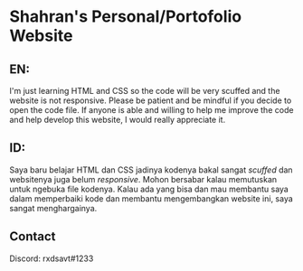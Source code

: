 # Shahran's Personal/Portofolio Website

## EN:
I'm just learning HTML and CSS so the code will be very scuffed and the website is not responsive. Please be patient and be mindful if you decide to open the code file. If anyone is able and willing to help me improve the code and help develop this website, I would really appreciate it.

## ID:
Saya baru belajar HTML dan CSS jadinya kodenya bakal sangat *scuffed* dan websitenya juga belum *responsive*. Mohon bersabar kalau memutuskan untuk ngebuka file kodenya. Kalau ada yang bisa dan mau membantu saya dalam memperbaiki kode dan membantu mengembangkan website ini, saya sangat menghargainya.

## Contact
Discord: rxdsavt#1233